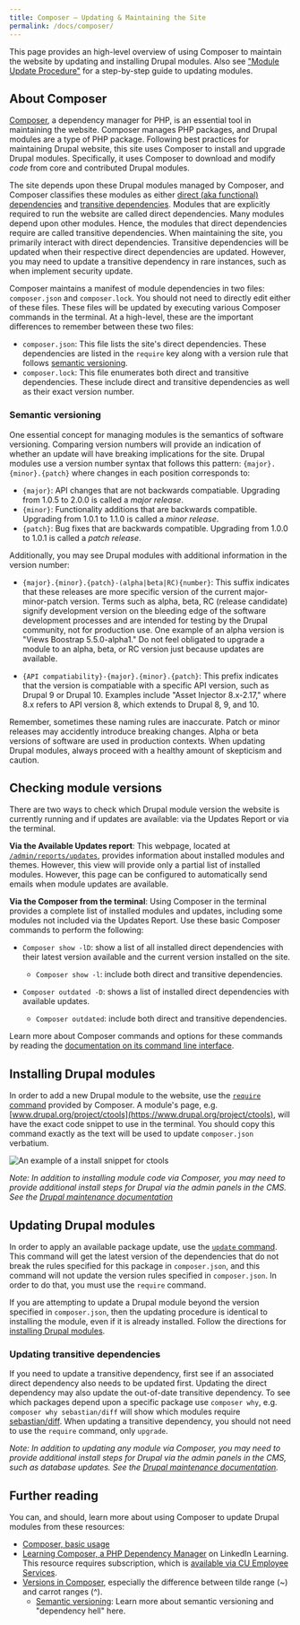 ```yaml
---
title: Composer — Updating & Maintaining the Site
permalink: /docs/composer/
---
```


This page provides an high-level overview of using Composer to maintain the website by updating and installing Drupal modules. Also see ["Module Update Procedure"](/docs/module-update-procedure) for a step-by-step guide to updating modules.

## About Composer

[Composer](https://getcomposer.org), a dependency manager for PHP, is an essential tool in maintaining the website. Composer manages PHP packages, and Drupal modules are a type of PHP package. Following best practices for maintaining Drupal website, this site uses Composer to install and upgrade Drupal modules. Specifically, it uses Composer to download and modify *code* from core and contributed Drupal modules.

The site depends upon these Drupal modules managed by Composer, and Composer classifies these modules as either [direct (aka functional) dependencies](https://en.wikipedia.org/wiki/Functional_dependency) and [transitive dependencies](https://en.wikipedia.org/wiki/Transitive_dependency). Modules that are explicitly required to run the website are called direct dependencies. Many modules depend upon other modules. Hence, the modules that direct dependencies require are called transitive dependencies. When maintaining the site, you primarily interact with direct dependencies. Transitive dependencies will be updated when their respective direct dependencies are updated. However, you may need to update a transitive dependency in rare instances, such as when implement security update.

Composer maintains a manifest of module dependencies in two files: `composer.json` and `composer.lock`. You should not need to directly edit either of these files. These files will be updated by executing various Composer commands in the terminal. At a high-level, these are the important differences to remember between these two files:

* `composer.json`: This file lists the site's direct dependencies. These dependencies are listed in the `require` key along with a version rule that follows [semantic versioning](#semantic-versioning).
* `composer.lock`: This file enumerates both direct and transitive dependencies. These include direct and transitive dependencies as well as their exact version number.

### Semantic versioning

One essential concept for managing modules is the semantics of software versioning. Comparing version numbers will provide an indication of whether an update will have breaking implications for the site. Drupal modules use a version number syntax that follows this pattern: `{major}.{minor}.{patch}` where changes in each position corresponds to:

* `{major}`: API changes that are not backwards compatiable. Upgrading from 1.0.5 to 2.0.0 is called a *major release*.
* `{minor}`: Functionality additions that are backwards compatible. Upgrading from 1.0.1 to 1.1.0 is called a *minor release*.
* `{patch}`: Bug fixes that are backwards compatible. Upgrading from 1.0.0 to 1.0.1 is called a *patch release*.

Additionally, you may see Drupal modules with additional information in the version number:

* `{major}.{minor}.{patch}-(alpha|beta|RC){number}`: This suffix indicates that these releases are more specific version of the current major-minor-patch version. Terms such as alpha, beta, RC (release candidate) signify development version on the bleeding edge of the software development processes and are intended for testing by the Drupal community, not for production use. One example of an alpha version is "Views Boostrap 5.5.0-alpha1." Do not feel obligated to upgrade a module to an alpha, beta, or RC version just because updates are available.

* `{API compatiability}-{major}.{minor}.{patch}`: This prefix indicates that the version is compatiable with a specific API version, such as Drupal 9 or Drupal 10. Examples include "Asset Injector 8.x-2.17," where 8.x refers to API version 8, which extends to Drupal 8, 9, and 10.
 
Remember, sometimes these naming rules are inaccurate. Patch or minor releases may accidently introduce breaking changes. Alpha or beta versions of software are used in production contexts. When updating Drupal modules, always proceed with a healthy amount of skepticism and caution.

## Checking module versions

There are two ways to check which Drupal module version the website is currently running and if updates are available: via the Updates Report or via the terminal.

**Via the Available Updates report**: This webpage, located at [`/admin/reports/updates`](http://romanticcircleswacbczpuai.devcloud.acquia-sites.com/admin/reports/updates), provides information about installed modules and themes. However, this view will provide only a partial list of installed modules. However, this page can be configured to automatically send emails when module updates are available.

**Via the Composer from the terminal**: Using Composer in the terminal provides a complete list of installed modules and updates, including some modules not included via the Updates Report. Use these basic Composer commands to perform the following:

* `Composer show -lD`: show a list of all installed direct dependencies with their latest version available and the current version installed on the site.
  * `Composer show -l`: include both direct and transitive dependencies.

* `Composer outdated -D`: shows a list of installed direct dependencies with available updates.
  * `Composer outdated`: include both direct and transitive dependencies.

Learn more about Composer commands and options for these commands by reading the [documentation on its command line interface](https://getcomposer.org/doc/03-cli.md).

## Installing Drupal modules

In order to add a new Drupal module to the website, use the [`require` command](https://getcomposer.org/doc/03-cli.md#update-u-upgrade) provided by Composer. A module's page, e.g. [www.drupal.org/project/ctools](https://www.drupal.org/project/ctools), will have the exact code snippet to use in the terminal. You should copy this command exactly as the text will be used to update `composer.json` verbatium.

![An example of a install snippet for ctools](assets/img/ctools-install.png)

*Note: In addition to installing module code via Composer, you may need to provide additional install steps for Drupal via the admin panels in the CMS. See the [Drupal maintenance documentation](../docs/drupal-maintenance)*

## Updating Drupal modules

In order to apply an available package update, use the [`update` command](https://getcomposer.org/doc/03-cli.md#update-u-upgrade). This command will get the latest version of the dependencies that do not break the rules specified for this package in `composer.json`, and this command will not update the version rules specified in `composer.json`. In order to do that, you must use the `require` command.

If you are attempting to update a Drupal module beyond the version specified in `composer.json`, then the updating procedure is identical to installing the module, even if it is already installed. Follow the directions for [installing Drupal modules](#installing-drupal-modules).

### Updating transitive dependencies
If you need to update a transitive dependency, first see if an associated direct dependency also needs to be updated first. Updating the direct dependency may also update the out-of-date transitive dependency. To see which packages depend upon a specific package use `composer why`, e.g. `composer why sebastian/diff` will show which modules require [sebastian/diff](https://packagist.org/packages/sebastian/diff). When updating a transitive dependency, you should not need to use the `require` command, only `upgrade`.

*Note: In addition to updating any module via Composer, you may need to provide additional install steps for Drupal via the admin panels in the CMS, such as database updates. See the [Drupal maintenance documentation](../docs/drupal-maintenance).*

## Further reading
You can, and should, learn more about using Composer to update Drupal modules from these resources:

* [Composer, basic usage](https://getcomposer.org/doc/01-basic-usage.md)
* [Learning Composer, a PHP Dependency Manager](https://www.linkedin.com/learning/learning-composer-the-php-dependency-manager) on LinkedIn Learning. This resource requires subscription, which is [available via CU Employee Services](https://www.cu.edu/employee-services/professional-growth-training/training-services/linkedin-learning).
* [Versions in Composer](https://getcomposer.org/doc/articles/versions.md), especially the difference between tilde range (~) and carrot ranges (^).
  * [Semantic versioning](https://semver.org/spec/v2.0.0.html): Learn more about semantic versioning and "dependency hell" here.